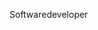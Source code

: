 Softwaredeveloper


<!---
fr-sgr/fr-sgr is a ✨ special ✨ repository because its `README.md` (this file) appears on your GitHub profile.
You can click the Preview link to take a look at your changes.
--->
